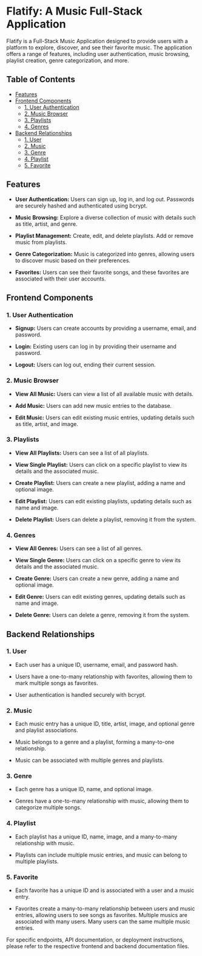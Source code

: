 # Flatify: A Music Full-Stack Application

Flatify is a Full-Stack Music Application designed to provide users with a platform to explore, discover, and see their favorite music. The application offers a range of features, including user authentication, music browsing, playlist creation, genre categorization, and more.

## Table of Contents

- [Features](#features)
- [Frontend Components](#frontend-components)
  - [1. User Authentication](#1-user-authentication)
  - [2. Music Browser](#2-music-browser)
  - [3. Playlists](#3-playlists)
  - [4. Genres](#4-genres)
- [Backend Relationships](#backend-relationships)
  - [1. User](#1-user)
  - [2. Music](#2-music)
  - [3. Genre](#3-genre)
  - [4. Playlist](#4-playlist)
  - [5. Favorite](#5-favorite)

## Features

- **User Authentication:** Users can sign up, log in, and log out. Passwords are securely hashed and authenticated using bcrypt.

- **Music Browsing:** Explore a diverse collection of music with details such as title, artist, and genre.

- **Playlist Management:** Create, edit, and delete playlists. Add or remove music from playlists.

- **Genre Categorization:** Music is categorized into genres, allowing users to discover music based on their preferences.

- **Favorites:** Users can see their favorite songs, and these favorites are associated with their user accounts.

## Frontend Components

### 1. User Authentication

- **Signup:** Users can create accounts by providing a username, email, and password.

- **Login:** Existing users can log in by providing their username and password.

- **Logout:** Users can log out, ending their current session.

### 2. Music Browser

- **View All Music:** Users can view a list of all available music with details.

- **Add Music:** Users can add new music entries to the database.

- **Edit Music:** Users can edit existing music entries, updating details such as title, artist, and image.

### 3. Playlists

- **View All Playlists:** Users can see a list of all playlists.

- **View Single Playlist:** Users can click on a specific playlist to view its details and the associated music.

- **Create Playlist:** Users can create a new playlist, adding a name and optional image.

- **Edit Playlist:** Users can edit existing playlists, updating details such as name and image.

- **Delete Playlist:** Users can delete a playlist, removing it from the system.

### 4. Genres

- **View All Genres:** Users can see a list of all genres.

- **View Single Genre:** Users can click on a specific genre to view its details and the associated music.

- **Create Genre:** Users can create a new genre, adding a name and optional image.

- **Edit Genre:** Users can edit existing genres, updating details such as name and image.

- **Delete Genre:** Users can delete a genre, removing it from the system.

## Backend Relationships

### 1. User

- Each user has a unique ID, username, email, and password hash.

- Users have a one-to-many relationship with favorites, allowing them to mark multiple songs as favorites.

- User authentication is handled securely with bcrypt.

### 2. Music

- Each music entry has a unique ID, title, artist, image, and optional genre and playlist associations.

- Music belongs to a genre and a playlist, forming a many-to-one relationship.

- Music can be associated with multiple genres and playlists.

### 3. Genre

- Each genre has a unique ID, name, and optional image.

- Genres have a one-to-many relationship with music, allowing them to categorize multiple songs.

### 4. Playlist

- Each playlist has a unique ID, name, image, and a many-to-many relationship with music.

- Playlists can include multiple music entries, and music can belong to multiple playlists.

### 5. Favorite

- Each favorite has a unique ID and is associated with a user and a music entry.

- Favorites create a many-to-many relationship between users and music entries, allowing users to see songs as favorites. Multiple musics are associated with many users. Many users can the same multiple music entries. 

For specific endpoints, API documentation, or deployment instructions, please refer to the respective frontend and backend documentation files.